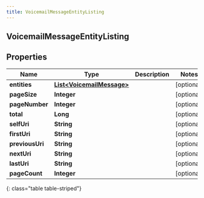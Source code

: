 ```yaml
---
title: VoicemailMessageEntityListing
---
```

## VoicemailMessageEntityListing


## Properties

| Name | Type | Description | Notes |
| ------------ | ------------- | ------------- | ------------- |
| **entities** | [**List&lt;VoicemailMessage&gt;**](VoicemailMessage.html) |  |  [optional] |
| **pageSize** | **Integer** |  |  [optional] |
| **pageNumber** | **Integer** |  |  [optional] |
| **total** | **Long** |  |  [optional] |
| **selfUri** | **String** |  |  [optional] |
| **firstUri** | **String** |  |  [optional] |
| **previousUri** | **String** |  |  [optional] |
| **nextUri** | **String** |  |  [optional] |
| **lastUri** | **String** |  |  [optional] |
| **pageCount** | **Integer** |  |  [optional] |
{: class="table table-striped"}



